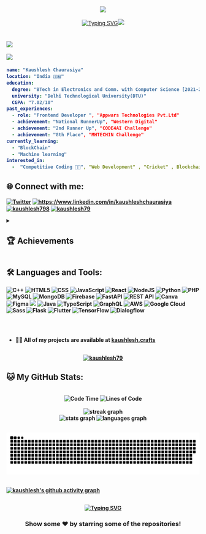  <div align="center"; margin-bottom="60";>
  <img style="max-width:60/%;height:auto;" src="https://i.giphy.com/media/v1.Y2lkPTc5MGI3NjExajhldDY5Y201a2h2YzRiNGFyeTRhNmFxcHlmdnJ6eml5c3l4cDQ2NCZlcD12MV9pbnRlcm5hbF9naWZfYnlfaWQmY3Q9Zw/f3iwJFOVOwuy7K6FFw/giphy.gif"  />
</div>

<p align="center">
<!-- <a href="https://git.io/typing-svg"><img src="https://readme-typing-svg.herokuapp.com?font=Fira+Code&size=40&pause=1000&color=F749DC&random=false&width=535&height=73&lines=Hi!!+I'm+Kaushlesh+Chaurasiya" alt="Typing SVG" /></a> -->
<a href="https://git.io/typing-svg"><img src="https://readme-typing-svg.demolab.com?font=Sedan+SC&weight=500&size=30&pause=1000&color=F63024&background=6883FF00&center=true&vCenter=true&random=false&width=435&lines=Hello There !! ;I'm+Kaushlesh+Chaurasiya;Aspiring+Software+Engineer;%26+a+FullStack+developer+" alt="Typing SVG" /></a><img src="https://media.giphy.com/media/mGcNjsfWAjY5AEZNw6/giphy.gif" width="70"> 

#

</em></p>
###
<b>
<img src="https://media.giphy.com/media/WUlplcMpOCEmTGBtBW/giphy.gif" width="30" />



<!---```
{
  "firstName": "Kaushlesh",
  "lastName": "Chaurasiya",
  "age": 21,
  "profession" : "Ungraduate Student",
  "interned at" : "Appwars Technologies Pvt.Ltd"
}
```-->

![](https://komarev.com/ghpvc/?username=kaushlesh79&label=PROFILE+VIEWS&color=ff69b4&style=flat-square)

``` yaml
name: "Kaushlesh Chaurasiya"
location: "India 🇮🇳"
education:
  degree: "BTech in Electronics and Comm. with Computer Science [2021-2025]"
  university: "Delhi Technological University(DTU)"
  CGPA: "7.02/10"
past_experiences:
  - role: "Frontend Developer ", "Appwars Technologies Pvt.Ltd"
  - achievement: "National RunnerUp", "Western Digital"
  - achievement: "2nd Runner Up", "CODE4AI Challenge"
  - achievement: "8th Place", "MHTECHIN Challenge"
currently_learning:
  - "BlockChain"
  - "Machine learning"
interested_in:
  -  "Competitive Coding 👩‍💻", "Web Development" , "Cricket" , Blockchain

```

<!-- - 🌱 I’m currently learning **ML, BlockChain** <img src="https://media.giphy.com/media/fYSnHlufseco8Fh93Z/giphy.gif" width="30">

-  How to reach me **kaushleshchaurasiya196@gmail.com**-->


## 🌐 Connect with me:
<p align="left">
<a href="https://x.com/kaushlesh" target="blank"><img align="center" src="https://img.shields.io/badge/Twitter-1DA1F2?style=for-the-badge&logo=Twitter&logoColor=white" alt="Twitter" /></a>
<a href="https://www.linkedin.com/in/kaushleshchaurasiya" target="blank"><img align="center" src="https://img.shields.io/badge/LinkedIn-0077B5?style=for-the-badge&logo=linkedin&logoColor=white" alt="https://www.linkedin.com/in/kaushleshchaurasiya" /></a>
<a href="https://kaggle.com/kaushlesh798" target="blank"><img align="center" src="https://img.shields.io/badge/Kaggle-20BEFF?style=for-the-badge&logo=Kaggle&logoColor=white" alt="kaushlesh798"  /></a>
<a href="https://www.leetcode.com/KaushleshChaurasiya" target="blank"><img align="center" src="https://img.shields.io/badge/-LeetCode-FFA116?style=for-the-badge&logo=LeetCode&logoColor=black" alt="kaushlesh79" /></a>

</p>
<details close> 
<summary><h2 align="left"> 🏆 Achievements</h2></summary>

<p>

- 🏆 Ongoing research project "Epidemic Predictor" shortelisted as one of two 3 project in CODE4AI Challenge’.

- 🥈 National Runners up at Western Digital Ideathon [WD Innovation Bazaar 2024] [Invited at thier Banglore Office Recieved Certificate and Incentives. .

- 🥈 2nd Runner Up in CODE4AI Challenge Organised By RGSIT Recieve Certificate and Incentive.

- 🌍 650+ Questions at Leetcode Platform PArticipated in 30+ contest with max rating of 1572+ (3 star ).

- 🌍 2 star at Competetive Coding Platform CodeChef with Max Rating of 1530 and Participated in 13+ contest.

- 💡 1000+ Programming Questions Solved using Data Structures and Various Algorithm on Platforms like Leetcode , Codechef , GFG , Codeforces .
</p>
<br>
</details>

## 🛠️ Languages and Tools:

![C++](https://img.shields.io/badge/c++-%2300599C.svg?style=for-the-badge&logo=c%2B%2B&logoColor=white)
![HTML5](https://img.shields.io/badge/html5-%23E34F26.svg?style=for-the-badge&logo=html5&logoColor=white)
![CSS](https://img.shields.io/badge/CSS-563d7c?&style=for-the-badge&logo=css3&logoColor=white)
![JavaScript](https://img.shields.io/badge/javascript-%23323330.svg?style=for-the-badge&logo=javascript&logoColor=%23F7DF1E)
![React](https://img.shields.io/badge/react-%2320232a.svg?style=for-the-badge&logo=react&logoColor=%2361DAFB)
![NodeJS](https://img.shields.io/badge/node.js-6DA55F?style=for-the-badge&logo=node.js&logoColor=white)
![Python](https://img.shields.io/badge/Python-14354C?style=for-the-badge&logo=python&logoColor=white)
![PHP](https://img.shields.io/badge/php-%23777BB4.svg?style=for-the-badge&logo=php&logoColor=white)
![MySQL](https://img.shields.io/badge/MySQL-00000F?style=for-the-badge&logo=mysql&logoColor=white)
![MongoDB](https://img.shields.io/badge/MongoDB-%234ea94b.svg?style=for-the-badge&logo=mongodb&logoColor=white)
![Firebase](https://img.shields.io/badge/firebase-a08021?style=for-the-badge&logo=firebase&logoColor=ffcd34)
![FastAPI](https://img.shields.io/badge/FastAPI-005571?style=for-the-badge&logo=fastapi)
![REST API](https://img.shields.io/badge/REST%20API-005571?style=for-the-badge&logo=fastapi&logoColor=white)
![Canva](https://img.shields.io/badge/Canva-%2300C4CC.svg?&style=for-the-badge&logo=Canva&logoColor=white)
![Figma](https://img.shields.io/badge/Figma-F24E1E?style=for-the-badge&logo=figma&logoColor=white)
![](https://img.shields.io/badge/GIT-E44C30?style=for-the-badge&logo=git&logoColor=white)
![Java](https://img.shields.io/badge/java-%23ED8B00.svg?style=for-the-badge&logo=openjdk&logoColor=white)
![TypeScript](https://img.shields.io/badge/TypeScript-%2320232a.svg?style=for-the-badge&logo=typescript&logoColor=white)
![GraphQL](https://img.shields.io/badge/GraphQL-%E434C1.svg?style=for-the-badge&logo=graphql&logoColor=white)
![AWS](https://img.shields.io/badge/AWS-%23000000.svg?style=for-the-badge&logo=amazon-aws&logoColor=white)
![Google Cloud](https://img.shields.io/badge/Google_Cloud-4285F4?style=for-the-badge&logo=google-cloud&logoColor=white)
![Sass](https://img.shields.io/badge/Sass-cc6699?style=for-the-badge&logo=sass&logoColor=white)
![Flask](https://img.shields.io/badge/Flask-000000?style=for-the-badge&logo=flask&logoColor=white)
![Flutter](	https://img.shields.io/badge/Flutter-02569B?style=for-the-badge&logo=flutter&logoColor=white)
![TensorFlow](https://img.shields.io/badge/TensorFlow-FF6F00?style=for-the-badge&logo=tensorflow&logoColor=white)
![Dialogflow](https://img.shields.io/badge/dialogflow-FF9800?style=for-the-badge&logo=dialogflow&logoColor=white)
<!--<h3 align="left"> 🤖 AI & ML Tools:</h3>
<p>
<!-- <a href="https://opencv.org/" target="_blank" rel="noreferrer"> <img src="https://www.vectorlogo.zone/logos/opencv/opencv-icon.svg" alt="opencv" width="40" height="40"/> </a> <a href="https://pandas.pydata.org/" target="_blank" rel="noreferrer"> <img src="https://raw.githubusercontent.com/devicons/devicon/2ae2a900d2f041da66e950e4d48052658d850630/icons/pandas/pandas-original.svg" alt="pandas" width="40" height="40"/> </a> <a href="https://www.python.org" target="_blank" rel="noreferrer"> <img src="https://raw.githubusercontent.com/devicons/devicon/master/icons/python/python-original.svg" alt="python" width="40" height="40"/> </a> <a href="https://pytorch.org/" target="_blank" rel="noreferrer"> <img src="https://www.vectorlogo.zone/logos/pytorch/pytorch-icon.svg" alt="pytorch" width="40" height="40"/> </a> <a href="https://scikit-learn.org/" target="_blank" rel="noreferrer"> <img src="https://upload.wikimedia.org/wikipedia/commons/0/05/Scikit_learn_logo_small.svg" alt="scikit_learn" width="40" height="40"/> </a> <a href="https://seaborn.pydata.org/" target="_blank" rel="noreferrer"> <img src="https://seaborn.pydata.org/_images/logo-mark-lightbg.svg" alt="seaborn" width="40" height="40"/> </a> <a href="https://www.tensorflow.org" target="_blank" rel="noreferrer"> <img src="https://www.vectorlogo.zone/logos/tensorflow/tensorflow-icon.svg" alt="tensorflow" width="40" height="40"/> </a>  -->
<br>


<!-- <p><img align="left" src="https://github-readme-stats.vercel.app/api/top-langs?username=kaushlesh79&show_icons=true&locale=en&layout=compact" alt="kaushlesh79" /></p> -->
<!--
<p>&nbsp;<img align="center" src="https://github-readme-stats.vercel.app/api?username=kaushlesh79&show_icons=true&locale=en" alt="kaushlesh79" /></p>
-->
<!--
<div style="display: flex; align-items: center;">
  <img src="https://github-readme-streak-stats.herokuapp.com/?user=kaushlesh79&layout=compact&theme=tokyonight" alt="mystreak" />
  <img src="https://github-readme-stats.vercel.app/api/top-langs?username=madushadhanushka&layout=compact&show_icons=true&locale=en&theme=tokyonight" alt="ovi" />
  <!-- <img src="https://github-readme-stats.vercel.app/api?username=kaushlesh79&show_icons=true&theme=tokyonight" alt="ob" /> 
</div>
-->

##
- 👨‍💻 All of my projects are available at [kaushlesh.crafts](https://kaushleshchaurasiyaportfolio.netlify.app/)
##

<p align="center"> <a href="https://github.com/ryo-ma/github-profile-trophy"><img src="https://github-profile-trophy.vercel.app/?username=kaushlesh79&title=-Stars,-Followers,-Reviews,-Issues" alt="kaushlesh79" /></a> </p>

## 🐱 My GitHub Stats:
<br>
<div align="center">
  <img src="http://img.shields.io/badge/Code%20Time-100%20hrs%2045%20mins-blue" alt="Code Time" />
  <img src="https://img.shields.io/badge/From%20Hello%20World%20I%27ve%20Written-22%20Thousands%20lines%20of%20code-blue" alt="Lines of Code" />
</div>
<br>
<div align="center">
  <img src="https://streak-stats.demolab.com?user=kaushlesh79&locale=en&mode=daily&theme=tokyonight&hide_border=false&border_radius=5&order=3" height="220" alt="streak graph" />
</div>
<div align="center">
  <img src="https://github-readme-stats.vercel.app/api?username=kaushlesh79&hide_title=false&hide_rank=false&show_icons=true&include_all_commits=true&count_private=true&disable_animations=false&theme=tokyonight&locale=en&hide_border=false" height="150" alt="stats graph"  />
  <img src="https://github-readme-stats.vercel.app/api/top-langs?username=kaushlesh79&locale=en&hide_title=false&layout=compact&card_width=320&langs_count=8&theme=tokyonight&hide_border=false" height="150" alt="languages graph"  />
</div>


##
<picture>
  <source media="(prefers-color-scheme: dark)" srcset="https://raw.githubusercontent.com/kaushlesh79/kaushlesh79/output/github-snake-dark.svg" />
  <source media="(prefers-color-scheme: light)" srcset="https://raw.githubusercontent.com/kaushlesh79/kaushlesh79/output/github-snake.svg" />
  <img alt="github-snake" src="https://raw.githubusercontent.com/kaushlesh79/kaushlesh79/output/github-snake.svg" />
</picture>

##


[![kaushlesh's github activity graph](https://github-readme-activity-graph.vercel.app/graph?username=kaushlesh79&theme=tokyo-night)](https://github.com/ashutosh00710/github-readme-activity-graph)

##

<div align="center">
   <a href="https://git.io/typing-svg">
      <img src="https://readme-typing-svg.demolab.com?font=Sedan+SC&weight=500&size=30&pause=1000&color=F63024&background=6883FF00&center=true&vCenter=true&random=false&width=435&lines=Thanks+For+Visiting+!" alt="Typing SVG" />
   </a>

   
   <h3>Show some ❤️ by starring some of the repositories!</h3>
</div>
